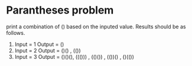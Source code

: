 # Parantheses problem

print a combination of () based on the inputed value. Results should be as follows.

1.  Input = 1   Output = ()
2.  Input = 2   Output = ()() , (())
3.  Input = 3   Output = ()()(), ((())) , (()()) , (())() , ()(())
